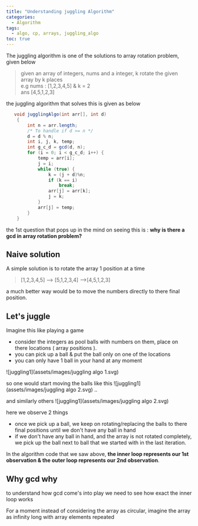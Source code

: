 ```yaml
---
title: "Understanding juggling Algorithm"
categories:
  - Algorithm
tags:
  - algo, cp, arrays, juggling_algo
toc: true
---
```


The juggling algorithm is one of the solutions to array rotation problem, given below

> given an array of integers, nums and a integer, k rotate the given array by k places <br>
> e.g nums : [1,2,3,4,5] & k = 2 <br>
>    ans [4,5,1,2,3]

the juggling algorithm that solves this is given as below

```java
   void jugglingAlgo(int arr[], int d)
    {
        int n = arr.length;
        /* To handle if d >= n */
        d = d % n;
        int i, j, k, temp;
        int g_c_d = gcd(d, n);
        for (i = 0; i < g_c_d; i++) {
            temp = arr[i];
            j = i;
            while (true) {
                k = (j + d)%n;
                if (k == i)
                    break;
                arr[j] = arr[k];
                j = k;
            }
            arr[j] = temp;
        }
    }
```

the 1st question that pops up in the mind on seeing this is : __why is there a gcd in array rotation problem?__

## Naive solution
A simple solution is to rotate the array 1 position at a time
> [1,2,3,4,5] --> [5,1,2,3,4] -->[4,5,1,2,3]

a much better way would be to move the numbers directly to there final position.

## Let's juggle

Imagine this like playing a game

- consider the integers as pool balls with numbers on them, place on there locations ( array positions ).
- you can pick up a ball &  put the ball only on one of the locations
- you can only have 1 ball in your hand at any moment

![juggling1](assets/images/juggling algo 1.svg)

so one would start moving the balls like this
![juggling1](assets/images/juggling algo 2.svg)
..

and similarly others
![juggling1](assets/images/juggling algo 2.svg)

here we observe 2 things 
- once we pick up a ball, we keep on rotating/replacing the balls to there final positions until we don't have any ball in hand
- if we don't have any ball in hand, and the array is not rotated completely, we pick up the ball next to ball that we started with in the last iteration.

In the algorithm code that we saw above, __the inner loop represents our 1st observation & the outer loop represents our 2nd observation__.

## Why gcd why

to understand how gcd come's into play we need to see how exact the inner loop works

For a moment instead of considering the array as circular, imagine the array as infinity long with array elements repeated
